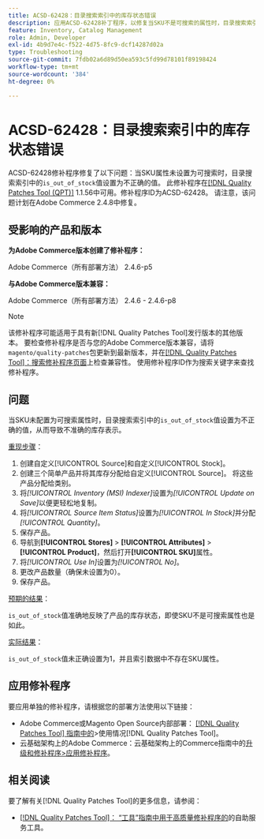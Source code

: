 ```yaml
---
title: ACSD-62428：目录搜索索引中的库存状态错误
description: 应用ACSD-62428补丁程序，以修复当SKU不是可搜索的属性时，目录搜索索引中的"is_out_of_stock"值设置不正确的问题。
feature: Inventory, Catalog Management
role: Admin, Developer
exl-id: 4b9d7e4c-f522-4d75-8fc9-dcf14287d02a
type: Troubleshooting
source-git-commit: 7fdb02a6d89d50ea593c5fd99d78101f89198424
workflow-type: tm+mt
source-wordcount: '384'
ht-degree: 0%

---
```


# ACSD-62428：目录搜索索引中的库存状态错误

ACSD-62428修补程序修复了以下问题：当SKU属性未设置为可搜索时，目录搜索索引中的`is_out_of_stock`值设置为不正确的值。 此修补程序在[[!DNL Quality Patches Tool (QPT)]](/help/tools/quality-patches-tool/quality-patches-tool-to-self-serve-quality-patches.md) 1.1.56中可用。修补程序ID为ACSD-62428。 请注意，该问题计划在Adobe Commerce 2.4.8中修复。

## 受影响的产品和版本

**为Adobe Commerce版本创建了修补程序：**

Adobe Commerce（所有部署方法） 2.4.6-p5

**与Adobe Commerce版本兼容：**

Adobe Commerce（所有部署方法） 2.4.6 - 2.4.6-p8

>[!NOTE]
>
>该修补程序可能适用于具有新[!DNL Quality Patches Tool]发行版本的其他版本。 要检查修补程序是否与您的Adobe Commerce版本兼容，请将`magento/quality-patches`包更新到最新版本，并在[[!DNL Quality Patches Tool]：搜索修补程序页面](https://experienceleague.adobe.com/tools/commerce-quality-patches/index.html)上检查兼容性。 使用修补程序ID作为搜索关键字来查找修补程序。

## 问题

当SKU未配置为可搜索属性时，目录搜索索引中的`is_out_of_stock`值设置为不正确的值，从而导致不准确的库存表示。

<u>重现步骤</u>：

1. 创建自定义[!UICONTROL Source]和自定义[!UICONTROL Stock]。
1. 创建三个简单产品并将其库存分配给自定义[!UICONTROL Source]。 将这些产品分配给类别。
1. 将&#x200B;*[!UICONTROL Inventory (MSI) Indexer]*&#x200B;设置为&#x200B;*[!UICONTROL Update on Save]*&#x200B;以便更轻松地复制。
1. 将&#x200B;*[!UICONTROL Source Item Status]*&#x200B;设置为&#x200B;*[!UICONTROL In Stock]*&#x200B;并分配&#x200B;*[!UICONTROL Quantity]*。
1. 保存产品。
1. 导航到&#x200B;**[!UICONTROL Stores]** > **[!UICONTROL Attributes]** > **[!UICONTROL Product]**，然后打开&#x200B;**[!UICONTROL SKU]**&#x200B;属性。
1. 将&#x200B;*[!UICONTROL Use In]*&#x200B;设置为&#x200B;*[!UICONTROL No]*。
1. 更改产品数量（确保未设置为0）。
1. 保存产品。

<u>预期的结果</u>：

`is_out_of_stock`值准确地反映了产品的库存状态，即使SKU不是可搜索属性也是如此。

<u>实际结果</u>：

`is_out_of_stock`值未正确设置为1，并且索引数据中不存在SKU属性。

## 应用修补程序

要应用单独的修补程序，请根据您的部署方法使用以下链接：

* Adobe Commerce或Magento Open Source内部部署： [[!DNL Quality Patches Tool] 指南中的](/help/tools/quality-patches-tool/usage.md)>使用情况[!DNL Quality Patches Tool]。
* 云基础架构上的Adobe Commerce：云基础架构上的Commerce指南中的[升级和修补程序>应用修补程序](https://experienceleague.adobe.com/docs/commerce-cloud-service/user-guide/develop/upgrade/apply-patches.html)。

## 相关阅读

要了解有关[!DNL Quality Patches Tool]的更多信息，请参阅：

* [[!DNL Quality Patches Tool]： “工具”指南中用于高质量修补程序的](/help/tools/quality-patches-tool/quality-patches-tool-to-self-serve-quality-patches.md)的自助服务工具。
